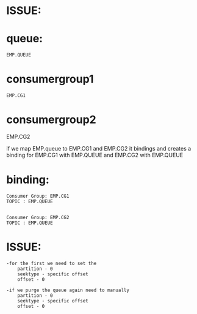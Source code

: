 
ISSUE:
======

queue:
======

    EMP.QUEUE

consumergroup1
===============

    EMP.CG1
     
consumergroup2 
==============

   EMP.CG2

if we map EMP.queue to EMP.CG1 and EMP.CG2 it bindings and creates a binding for EMP.CG1 with EMP.QUEUE and EMP.CG2 with EMP.QUEUE


binding:
========

    Consumer Group: EMP.CG1
    TOPIC : EMP.QUEUE	


    Consumer Group: EMP.CG2
    TOPIC : EMP.QUEUE	


ISSUE:
======

    -for the first we need to set the 
        partition - 0 
        seektype - specific offset
        offset - 0
        
    -if we purge the queue again need to manually      
        partition - 0 
        seektype - specific offset
        offset - 0
   
   

